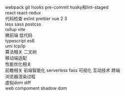 webpack  git hooks pre-commit  husky和lint-staged  
react  react-redux  
代码检查 eslint prettier 
vue 2   3  
less sass postcss  
rollup  vite  
微前端  低代码  
typescript es6  
umi tcp/ip   
算法相关  二叉树   
移动端适配  
性能优化相关         
前瞻相关    前端智能化  serverless fass  可视化   互动技术  跨端  
浏览器渲染过程  
虚拟dom diff  
web compoment shadow dom  
